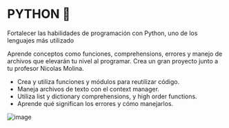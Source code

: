 # PYTHON  🐍
Fortalecer las  habilidades de programación con Python, uno de los lenguajes más utilizado


Aprende conceptos como funciones, comprehensions, errores y manejo de archivos que elevarán tu nivel al programar. Crea un gran proyecto junto a tu profesor Nicolas Molina.

* Crea y utiliza funciones y módulos para reutilizar código.
* Maneja archivos de texto con el context manager.
* Utiliza list y dictionary comprehensions, y high order functions.
* Aprende qué significan los errores y cómo manejarlos.

![image](https://github.com/andrethydavid/Mejorar_python/assets/72534486/722037b1-8836-40f6-a0db-0c532c7c2013)
